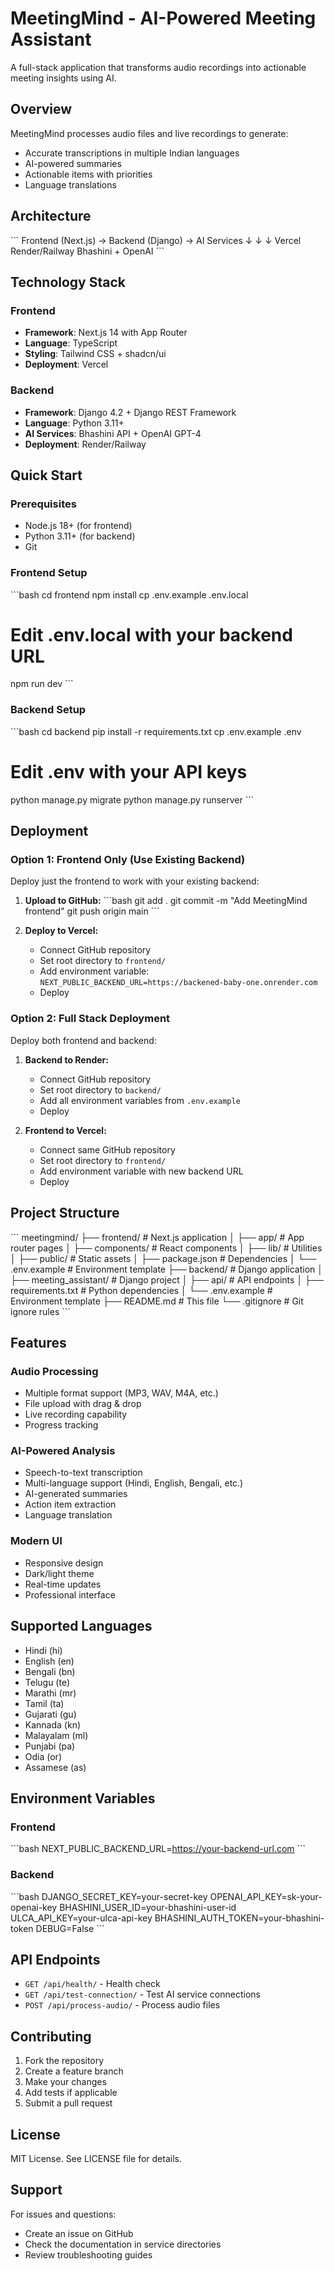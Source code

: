 # MeetingMind - AI-Powered Meeting Assistant

A full-stack application that transforms audio recordings into actionable meeting insights using AI.

## Overview

MeetingMind processes audio files and live recordings to generate:
- Accurate transcriptions in multiple Indian languages
- AI-powered summaries
- Actionable items with priorities
- Language translations

## Architecture

\`\`\`
Frontend (Next.js)  →  Backend (Django)  →  AI Services
     ↓                      ↓                    ↓
   Vercel              Render/Railway      Bhashini + OpenAI
\`\`\`

## Technology Stack

### Frontend
- **Framework**: Next.js 14 with App Router
- **Language**: TypeScript
- **Styling**: Tailwind CSS + shadcn/ui
- **Deployment**: Vercel

### Backend
- **Framework**: Django 4.2 + Django REST Framework
- **Language**: Python 3.11+
- **AI Services**: Bhashini API + OpenAI GPT-4
- **Deployment**: Render/Railway

## Quick Start

### Prerequisites
- Node.js 18+ (for frontend)
- Python 3.11+ (for backend)
- Git

### Frontend Setup
\`\`\`bash
cd frontend
npm install
cp .env.example .env.local
# Edit .env.local with your backend URL
npm run dev
\`\`\`

### Backend Setup
\`\`\`bash
cd backend
pip install -r requirements.txt
cp .env.example .env
# Edit .env with your API keys
python manage.py migrate
python manage.py runserver
\`\`\`

## Deployment

### Option 1: Frontend Only (Use Existing Backend)
Deploy just the frontend to work with your existing backend:

1. **Upload to GitHub:**
   \`\`\`bash
   git add .
   git commit -m "Add MeetingMind frontend"
   git push origin main
   \`\`\`

2. **Deploy to Vercel:**
   - Connect GitHub repository
   - Set root directory to `frontend/`
   - Add environment variable: `NEXT_PUBLIC_BACKEND_URL=https://backened-baby-one.onrender.com`
   - Deploy

### Option 2: Full Stack Deployment
Deploy both frontend and backend:

1. **Backend to Render:**
   - Connect GitHub repository
   - Set root directory to `backend/`
   - Add all environment variables from `.env.example`
   - Deploy

2. **Frontend to Vercel:**
   - Connect same GitHub repository
   - Set root directory to `frontend/`
   - Add environment variable with new backend URL
   - Deploy

## Project Structure

\`\`\`
meetingmind/
├── frontend/              # Next.js application
│   ├── app/              # App router pages
│   ├── components/       # React components
│   ├── lib/              # Utilities
│   ├── public/           # Static assets
│   ├── package.json      # Dependencies
│   └── .env.example      # Environment template
├── backend/              # Django application
│   ├── meeting_assistant/ # Django project
│   ├── api/              # API endpoints
│   ├── requirements.txt  # Python dependencies
│   └── .env.example      # Environment template
├── README.md             # This file
└── .gitignore           # Git ignore rules
\`\`\`

## Features

### Audio Processing
- Multiple format support (MP3, WAV, M4A, etc.)
- File upload with drag & drop
- Live recording capability
- Progress tracking

### AI-Powered Analysis
- Speech-to-text transcription
- Multi-language support (Hindi, English, Bengali, etc.)
- AI-generated summaries
- Action item extraction
- Language translation

### Modern UI
- Responsive design
- Dark/light theme
- Real-time updates
- Professional interface

## Supported Languages

- Hindi (hi)
- English (en)
- Bengali (bn)
- Telugu (te)
- Marathi (mr)
- Tamil (ta)
- Gujarati (gu)
- Kannada (kn)
- Malayalam (ml)
- Punjabi (pa)
- Odia (or)
- Assamese (as)

## Environment Variables

### Frontend
\`\`\`bash
NEXT_PUBLIC_BACKEND_URL=https://your-backend-url.com
\`\`\`

### Backend
\`\`\`bash
DJANGO_SECRET_KEY=your-secret-key
OPENAI_API_KEY=sk-your-openai-key
BHASHINI_USER_ID=your-bhashini-user-id
ULCA_API_KEY=your-ulca-api-key
BHASHINI_AUTH_TOKEN=your-bhashini-token
DEBUG=False
\`\`\`

## API Endpoints

- `GET /api/health/` - Health check
- `GET /api/test-connection/` - Test AI service connections
- `POST /api/process-audio/` - Process audio files

## Contributing

1. Fork the repository
2. Create a feature branch
3. Make your changes
4. Add tests if applicable
5. Submit a pull request

## License

MIT License. See LICENSE file for details.

## Support

For issues and questions:
- Create an issue on GitHub
- Check the documentation in service directories
- Review troubleshooting guides

